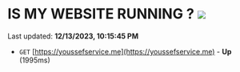 # IS MY WEBSITE RUNNING ? [![](https://img.shields.io/static/v1?label=Sponsor&message=%E2%9D%A4&logo=GitHub&color=%23fe8e86)](https://github.com/sponsors/<username>)

Last updated: **12/13/2023, 10:15:45 PM**

- `GET` [https://youssefservice.me](https://youssefservice.me) - **Up** (1995ms)

